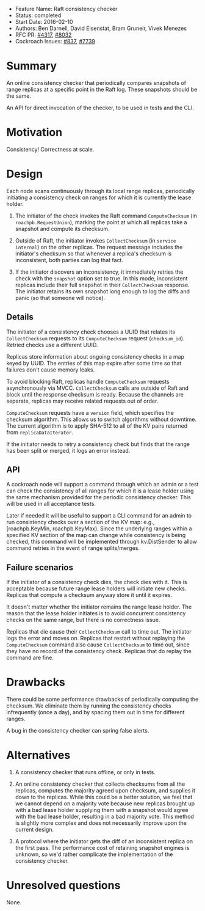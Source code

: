 -   Feature Name: Raft consistency checker
-   Status: completed
-   Start Date: 2016-02-10
-   Authors: Ben Darnell, David Eisenstat, Bram Gruneir, Vivek Menezes
-   RFC PR: [#4317](https://github.com/cockroachdb/cockroach/pull/4317),
            [#8032](https://github.com/cockroachdb/cockroach/pull/8032)
-   Cockroach Issues: [#837](https://github.com/cockroachdb/cockroach/issues/837),
                      [#7739](https://github.com/cockroachdb/cockroach/issues/7739)

Summary
=======

An online consistency checker that periodically compares snapshots of
range replicas at a specific point in the Raft log. These snapshots
should be the same.

An API for direct invocation of the checker, to be used in tests and the
CLI.

Motivation
==========

Consistency! Correctness at scale.

Design
======

Each node scans continuously through its local range replicas,
periodically initiating a consistency check on ranges for which it is
currently the lease holder.

1.  The initiator of the check invokes the Raft command
    `ComputeChecksum` (in `roachpb.RequestUnion`), marking the point at
    which all replicas take a snapshot and compute its checksum.

2.  Outside of Raft, the initiator invokes `CollectChecksum` (in
    `service internal`) on the other replicas. The request message
    includes the initiator's checksum so that whenever a replica's
    checksum is inconsistent, both parties can log that fact.

3.  If the initiator discovers an inconsistency, it immediately retries
    the check with the `snapshot` option set to true. In this mode,
    inconsistent replicas include their full snapshot in their
    `CollectChecksum` response. The initiator retains its own snapshot
    long enough to log the diffs and panic (so that someone
    will notice).

Details
-------

The initiator of a consistency check chooses a UUID that relates its
`CollectChecksum` requests to its `ComputeChecksum` request
(`checksum_id`). Retried checks use a different UUID.

Replicas store information about ongoing consistency checks in a map
keyed by UUID. The entries of this map expire after some time so that
failures don't cause memory leaks.

To avoid blocking Raft, replicas handle `ComputeChecksum` requests
asynchronously via MVCC. `CollectChecksum` calls are outside of Raft and
block until the response checksum is ready. Because the channels are
separate, replicas may receive related requests out of order.

`ComputeChecksum` requests have a `version` field, which specifies the
checksum algorithm. This allows us to switch algorithms without
downtime. The current algorithm is to apply SHA-512 to all of the KV
pairs returned from `replicaDataIterator`.

If the initiator needs to retry a consistency check but finds that the
range has been split or merged, it logs an error instead.

API
---

A cockroach node will support a command through which an admin or a test
can check the consistency of all ranges for which it is a lease holder
using the same mechanism provided for the periodic consistency checker.
This will be used in all acceptance tests.

Later if needed it will be useful to support a CLI command for an admin
to run consistency checks over a section of the KV map: e.g.,
\[roachpb.KeyMin, roachpb.KeyMax). Since the underlying ranges within a
specified KV section of the map can change while consistency is being
checked, this command will be implemented through kv.DistSender to allow
command retries in the event of range splits/merges.

Failure scenarios
-----------------

If the initiator of a consistency check dies, the check dies with it.
This is acceptable because future range lease holders will initiate new
checks. Replicas that compute a checksum anyway store it until it
expires.

It doesn't matter whether the initiator remains the range lease holder.
The reason that the lease holder initiates is to avoid concurrent
consistency checks on the same range, but there is no correctness issue.

Replicas that die cause their `CollectChecksum` call to time out. The
initiator logs the error and moves on. Replicas that restart without
replaying the `ComputeChecksum` command also cause `CollectChecksum` to
time out, since they have no record of the consistency check. Replicas
that do replay the command are fine.

Drawbacks
=========

There could be some performance drawbacks of periodically computing the
checksum. We eliminate them by running the consistency checks
infrequently (once a day), and by spacing them out in time for different
ranges.

A bug in the consistency checker can spring false alerts.

Alternatives
============

1.  A consistency checker that runs offline, or only in tests.

2.  An online consistency checker that collects checksums from all the
    replicas, computes the majority agreed upon checksum, and supplies
    it down to the replicas. While this could be a better solution, we
    feel that we cannot depend on a majority vote because new replicas
    brought up with a bad lease holder supplying them with a snapshot
    would agree with the bad lease holder, resulting in a bad
    majority vote. This method is slightly more complex and does not
    necessarily improve upon the current design.

3.  A protocol where the initiator gets the diff of an inconsistent
    replica on the first pass. The performance cost of retaining
    snapshot engines is unknown, so we'd rather complicate the
    implementation of the consistency checker.

Unresolved questions
====================

None.
